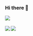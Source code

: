 ### Hi there 👋

<a href="https://github.com/yukikamome316">
  <img align="left" src="https://img.shields.io/badge/motivation-full-blue" />
  <br>
  <br>
</a>
<a href="https://github.com/anuraghazra/github-readme-stats">
  <img align="left" src="https://github-readme-stats.vercel.app/api?username=yukikamome316&show_icons=true&theme=react&count_private=true" />
</a>
<a href="https://github.com/anuraghazra/github-readme-stats">
  <img align="left" src="https://github-readme-stats.vercel.app/api/top-langs/?username=yukikamome316&theme=react&layout=compact" />
</a>

